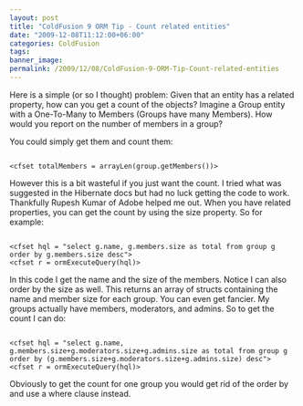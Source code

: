 ```yaml
---
layout: post
title: "ColdFusion 9 ORM Tip - Count related entities"
date: "2009-12-08T11:12:00+06:00"
categories: ColdFusion 
tags: 
banner_image: 
permalink: /2009/12/08/ColdFusion-9-ORM-Tip-Count-related-entities
---
```


Here is a simple (or so I thought) problem: Given that an entity has a related property, how can you get a count of the objects? Imagine a Group entity with a One-To-Many to Members (Groups have many Members). How would you report on the number of members in a group?
<!--more-->
You could simply get them and count them:

<code>
&lt;cfset totalMembers = arrayLen(group.getMembers())&gt;
</code>

However this is a bit wasteful if you just want the count. I tried what was suggested in the Hibernate docs but had no luck getting the code to work. Thankfully Rupesh Kumar of Adobe helped me out. When you have related properties, you can get the count by using the size property. So for example:

<code>
&lt;cfset hql = "select g.name, g.members.size as total from group g order by g.members.size desc"&gt;
&lt;cfset r = ormExecuteQuery(hql)&gt;
</code>

In this code I get the name and the size of the members. Notice I can also order by the size as well. This returns an array of structs containing the name and member size for each group. You can even get fancier. My groups actually have members, moderators, and admins. So to get the count I can do:

<code>
&lt;cfset hql = "select g.name, g.members.size+g.moderators.size+g.admins.size as total from group g order by (g.members.size+g.moderators.size+g.admins.size) desc"&gt;
&lt;cfset r = ormExecuteQuery(hql)&gt;
</code>

Obviously to get the count for one group you would get rid of the order by and use a where clause instead.